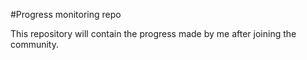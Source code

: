 #Progress monitoring repo

This repository will contain the progress made by me after joining the community.
